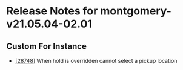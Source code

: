 
# Release Notes for montgomery-v21.05.04-02.01

## Custom For Instance

- [[28748]](http://bugs.koha-community.org/bugzilla3/show_bug.cgi?id=28748) When hold is overridden cannot select a pickup location


